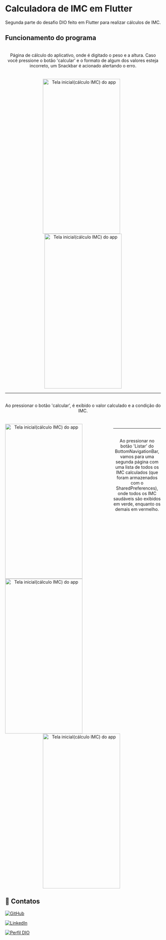 # Calculadora de IMC em Flutter

Segunda parte do desafio DIO feito em Flutter para realizar cálculos de IMC.

## Funcionamento do programa

<div align='center'>

</br>
Página de cálculo do aplicativo, onde é digitado o peso e a altura. Caso você pressione o botão 'calcular' e o formato de algum dos valores esteja incorreto, um Snackbar é acionado alertando o erro.
</br>
</br>
</br>

<img src="https://github.com/joaolvp/desafio_imc_bootcamp_flutter_dio_part_2/assets/9539250/5999b2b4-ec1a-444c-b262-c88f8418d692" alt="Tela inicial(cálculo IMC) do app" style="display: inline-block; margin-right: 10px; width: 250px; height: 500px; " />
  
<img src="https://github.com/joaolvp/desafio_imc_bootcamp_flutter_dio_part_2/assets/9539250/78629f22-a0a3-4b74-9777-ebce5035e704" alt="Tela inicial(cálculo IMC) do app" style="display: inline-block; width: 250px; height: 500px; " />

</div>
<hr class="solid">

<div align='center'>

</br>
Ao pressionar o botão 'calcular', é exibido o valor calculado e a condição do IMC.
</br>
</br>
</br>
  
<img src="https://github.com/joaolvp/desafio_imc_bootcamp_flutter_dio_part_2/assets/9539250/48709b7a-2808-402f-8476-a511c3b0b711" alt="Tela inicial(cálculo IMC) do app" style="float: left; margin-right: 100px; width: 250px; height: 500px; " />

<img src="https://github.com/joaolvp/desafio_imc_bootcamp_flutter_dio_part_2/assets/9539250/db4f215e-795c-4c0f-9add-8c0a021486e5" alt="Tela inicial(cálculo IMC) do app" style="float: left; margin-right: 10px; width: 250px; height: 500px; " />


</div>

<hr class="solid">

<div align='center'>

</br>
Ao pressionar no botão 'Listar' do BottomNavigationBar, vamos para uma segunda página com uma lista de todos os IMC calculados (que foram armazenados com o SharedPreferences), onde todos os IMC saudáveis são exibidos em verde, enquanto os demais em vermelho.
</br>
</br>
</br>

<img src="https://github.com/joaolvp/desafio_imc_bootcamp_flutter_dio_part_2/assets/9539250/bc370a01-827a-4828-8ad1-c6dea35ccb52" alt="Tela inicial(cálculo IMC) do app" style=" margin-right: 10px; width: 250px; height: 500px; " />


</div>


## 🔗 Contatos

[![GitHub](https://img.shields.io/badge/github-%23121011.svg?style=for-the-badge&logo=github&logoColor=white)](https://github.com/joaolvp)

[![LinkedIn](https://img.shields.io/badge/linkedin-%230077B5.svg?style=for-the-badge&logo=linkedin&logoColor=white)](https://www.linkedin.com/in/jo%C3%A3o-lucas-viana-peruzzo-602035226)

[![Perfil DIO](https://img.shields.io/badge/-Meu%20Perfil%20na%20DIO-993399?style=for-the-badge)](https://web.dio.me/users/joaolvpj)
